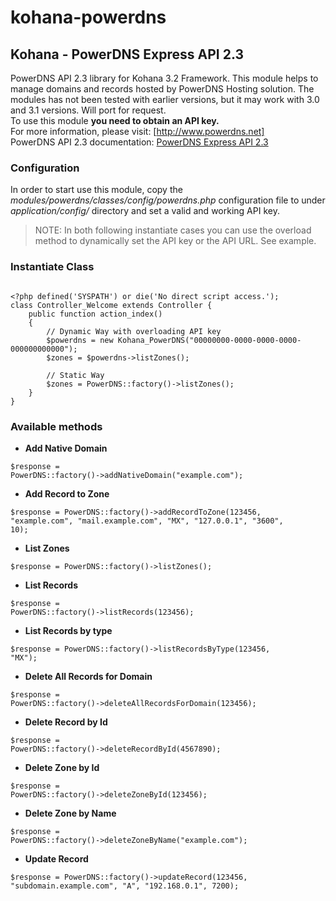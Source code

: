 kohana-powerdns
===============

## Kohana - PowerDNS Express API 2.3

PowerDNS API 2.3 library for Kohana 3.2 Framework. This module helps to manage domains and records hosted by PowerDNS Hosting solution. The modules has not been tested with earlier versions, but it may work with 3.0 and 3.1 versions. Will port for request.  
To use this module **you need to obtain an API key.**  
For more information, please visit: [http://www.powerdns.net]  
PowerDNS API 2.3 documentation: [PowerDNS Express API 2.3]  

### Configuration

In order to start use this module, copy the *modules/powerdns/classes/config/powerdns.php* configuration file to under *application/config/* directory and set a valid and working API key.

> NOTE: In both following instantiate cases you can use the overload method to dynamically set the API key or the API URL. See example.

### Instantiate Class

<pre><code>
&lt;?php defined('SYSPATH') or die('No direct script access.');  
class Controller_Welcome extends Controller {  
	public function action_index()  
	{  
		// Dynamic Way with overloading API key  
		$powerdns = new Kohana_PowerDNS("00000000-0000-0000-0000-000000000000");  
		$zones = $powerdns->listZones();  
	  
		// Static Way  
		$zones = PowerDNS::factory()->listZones();  
	}  
}  
</code></pre>
### Available methods

  - **Add Native Domain**
  
<code>$response = PowerDNS::factory()->addNativeDomain("example.com");</code>

  - **Add Record to Zone**
  
<code>$response = PowerDNS::factory()->addRecordToZone(123456, "example.com", "mail.example.com", "MX", "127.0.0.1", "3600", 10);</code>

  - **List Zones**
  
<code>$response = PowerDNS::factory()->listZones();</code>

  - **List Records**
  
<code>$response = PowerDNS::factory()->listRecords(123456);</code>

  - **List Records by type**
  
<code>$response = PowerDNS::factory()->listRecordsByType(123456, "MX");</code>

  - **Delete All Records for Domain**
  
<code>$response = PowerDNS::factory()->deleteAllRecordsForDomain(123456);</code>

  - **Delete Record by Id**
  
<code>$response = PowerDNS::factory()->deleteRecordById(4567890);</code>

  - **Delete Zone by Id**
  
<code>$response = PowerDNS::factory()->deleteZoneById(123456);</code>

  - **Delete Zone by Name**
  
<code>$response = PowerDNS::factory()->deleteZoneByName("example.com");</code>

  - **Update Record**

<code>$response = PowerDNS::factory()->updateRecord(123456, "subdomain.example.com", "A", "192.168.0.1", 7200);</code>


  [http://www.powerdns.net]: http://www.powerdns.net
  [PowerDNS Express API 2.3]: https://www.powerdns.net/inc/pdf/PowerDNS%20Express%20API%202.3.pdf
